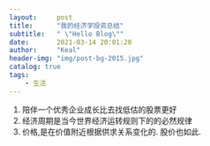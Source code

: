 ```yaml
---
layout:     post
title:      "我的经济学投资总结"
subtitle:   " \"Hello Blog\""
date:       2021-03-14 20:01:20
author:     "Keal"
header-img: "img/post-bg-2015.jpg"
catalog: true
tags:
    - 生活
---
```




1. 陪伴一个优秀企业成长比去找低估的股票更好
2. 经济周期是当今世界经济运转规则下的的必然规律
3. 价格,是在价值附近根据供求关系变化的. 股价也如此.

